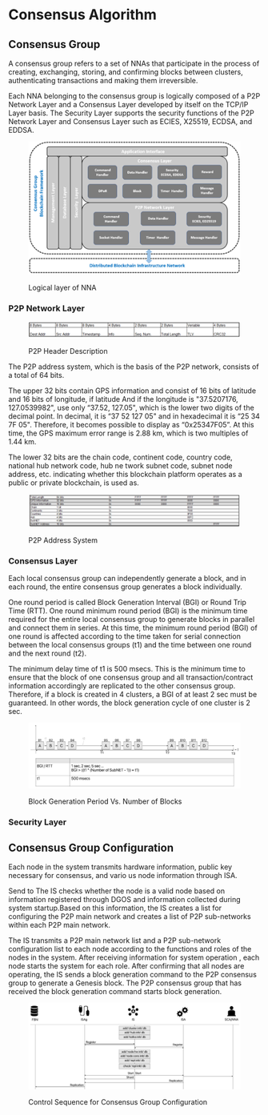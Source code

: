 # Consensus Algorithm

## Consensus Group

A consensus group refers to a set of NNAs that participate in the process of creating, exchanging, storing, and confirming blocks between clusters, authenticating transactions and making them irreversible.

Each NNA belonging to the consensus group is logically composed of a P2P Network Layer and a Consensus Layer developed by itself on the TCP/IP Layer basis. The Security Layer supports the security functions of the P2P Network Layer and Consensus Layer such as ECIES, X25519, ECDSA, and EDDSA.

<figure><img src="../../../.gitbook/assets/image (2) (4).png" alt=""><figcaption><p>Logical layer of NNA</p></figcaption></figure>

### P2P Network Layer

<figure><img src="../../../.gitbook/assets/image (1) (3).png" alt=""><figcaption><p>P2P Header Description</p></figcaption></figure>

The P2P address system, which is the basis of the P2P network, consists of a total of 64 bits.

The upper 32 bits contain GPS information and consist of 16 bits of latitude and 16 bits of longitude, if latitude And if the longitude is "37.5207176, 127.0539982", use only “37.52, 127.05", which is the lower two digits of the decimal point. In decimal, it is “37 52 127 05" and in hexadecimal it is “25 34 7F 05". Therefore, it becomes possible to display as “0x25347F05”. At this time, the GPS maximum error range is 2.88 km, which is two multiples of 1.44 km.

The lower 32 bits are the chain code, continent code, country code, national hub network code, hub ne twork subnet code, subnet node address, etc. indicating whether this blockchain platform operates as a public or private blockchain, is used as.

<figure><img src="../../../.gitbook/assets/image (3) (5).png" alt=""><figcaption><p>P2P Address System</p></figcaption></figure>

### Consensus Layer

Each local consensus group can independently generate a block, and in each round, the entire consensus group generates a block individually.

One round period is called Block Generation Interval (BGI) or Round Trip Time (RTT). One round minimum round period (BGI) is the minimum time required for the entire local consensus group to generate blocks in parallel and connect them in series. At this time, the minimum round period (BGI) of one round is affected according to the time taken for serial connection between the local consensus groups (t1) and the time between one round and the next round (t2).

The minimum delay time of t1 is 500 msecs. This is the minimum time to ensure that the block of one consensus group and all transaction/contract information accordingly are replicated to the other consensus group. Therefore, if a block is created in 4 clusters, a BGI of at least 2 sec must be guaranteed. In other words, the block generation cycle of one cluster is 2 sec.

<figure><img src="../../../.gitbook/assets/image (4) (5).png" alt=""><figcaption><p>Block Generation Period Vs. Number of Blocks</p></figcaption></figure>

### Security Layer



## Consensus Group Configuration

Each node in the system transmits hardware information, public key necessary for consensus, and vario us node information through ISA.

Send to The IS checks whether the node is a valid node based on information registered through DGOS and information collected during system startup.Based on this information, the IS creates a list for configuring the P2P main network and creates a list of P2P sub-networks within each P2P main network.

The IS transmits a P2P main network list and a P2P sub-network configuration list to each node according to the functions and roles of the nodes in the system. After receiving information for system operation , each node starts the system for each role. After confirming that all nodes are operating, the IS sends a block generation command to the P2P consensus group to generate a Genesis block. The P2P consensus group that has received the block generation command starts block generation.

<figure><img src="../../../.gitbook/assets/image (4).png" alt=""><figcaption><p>Control Sequence for Consensus Group Configuration</p></figcaption></figure>

